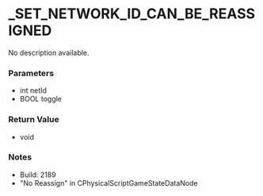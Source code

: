 # _SET_NETWORK_ID_CAN_BE_REASSIGNED

No description available.

### Parameters
* int netId
* BOOL toggle

### Return Value
* void

### Notes
* Build: 2189
* "No Reassign" in CPhysicalScriptGameStateDataNode

